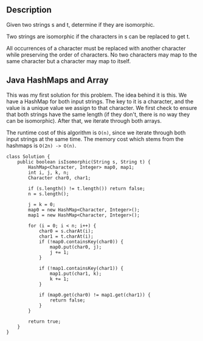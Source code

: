 ## Description

Given two strings s and t, determine if they are isomorphic.

Two strings are isomorphic if the characters in s can be replaced to get t.

All occurrences of a character must be replaced with another character while preserving the order of characters. No two characters may map to the same character but a character may map to itself.

## Java HashMaps and Array

This was my first solution for this problem. The idea behind it is this. We have a HashMap for both input strings. The key to it is a character, and the value is a unique value we assign to that character. We first check to ensure that both strings have the same length (if they don't, there is no way they can be isomorphic). After that, we iterate through both arrays.

The runtime cost of this algorithm is `O(n)`, since we iterate through both input strings at the same time. The memory cost which stems from the hashmaps is `O(2n) -> O(n)`.

```
class Solution {
    public boolean isIsomorphic(String s, String t) {
        HashMap<Character, Integer> map0, map1;
        int i, j, k, n;
        Character char0, char1;
        
        if (s.length() != t.length()) return false;
        n = s.length();
        
        j = k = 0;
        map0 = new HashMap<Character, Integer>();
        map1 = new HashMap<Character, Integer>();
        
        for (i = 0; i < n; i++) {
            char0 = s.charAt(i);
            char1 = t.charAt(i);
            if (!map0.containsKey(char0)) {
                map0.put(char0, j);
                j += 1;
            }
            
            if (!map1.containsKey(char1)) {
                map1.put(char1, k);
                k += 1;
            }
            
            if (map0.get(char0) != map1.get(char1)) {
                return false;
            }
        }
        
        return true;
    }
}
```

